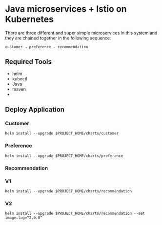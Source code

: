 # Java microservices + Istio on Kubernetes

There are three different and super simple microservices in this system and they are chained together in the following
sequence:

```
customer → preference → recommendation
```

## Required Tools

- helm
- kubectl
- Java
- maven
-

## Deploy Application

### Customer

```shell
helm install --upgrade $PROJECT_HOME/charts/customer
```

### Preference

```shell
helm install --upgrade $PROJECT_HOME/charts/preference
```

### Recommendation

### V1

```shell
helm install --upgrade $PROJECT_HOME/charts/recommendation
```

### V2

```shell
helm install --upgrade $PROJECT_HOME/charts/recommendation --set image.tag="2.0.0"
```
